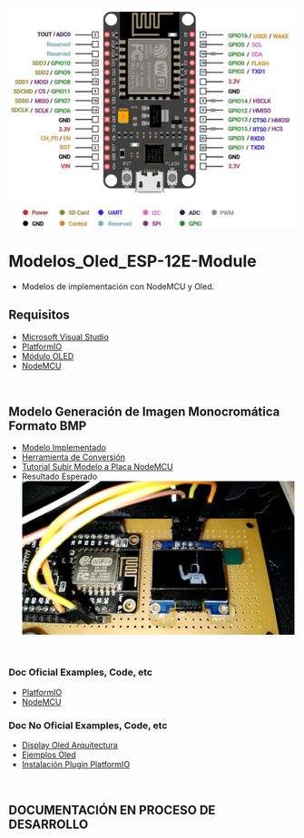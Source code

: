 ![Index app](https://github.com/andresWeitzel/Modelos_Oled_ESP-12E-Module/blob/master/doc/8c9da080e2bc1e5ff88d585712749caf.jpg)

# Modelos_Oled_ESP-12E-Module
* Modelos de implementación con NodeMCU y Oled. 

## Requisitos
* [Microsoft Visual Studio](https://code.visualstudio.com/download)
* [PlatformIO](https://platformio.org/install/ide?install=vscode)
* [Módulo OLED](https://articulo.mercadolibre.com.ar/MLA-1121504955-display-oled-096-azul-128x64-i2c-arduino-sh1106-_JM?matt_tool=74941839&matt_word=&matt_source=google&matt_campaign_id=14508409409&matt_ad_group_id=142443696844&matt_match_type=&matt_network=g&matt_device=c&matt_creative=619438930999&matt_keyword=&matt_ad_position=&matt_ad_type=pla&matt_merchant_id=114364501&matt_product_id=MLA1121504955&matt_product_partition_id=1635222317409&matt_target_id=aud-415044759576:pla-1635222317409&gclid=Cj0KCQiAvqGcBhCJARIsAFQ5ke5qOhm7iNSRCpXuER7MLPn0CsTLvf9jaosFoQ996P_v4GQbvxJxVJYaAkSEEALw_wcB)
* [NodeMCU](https://articulo.mercadolibre.com.ar/MLA-630531908-nodemcu-wifi-esp8266-lua-gpio-pwm-i2c-uart-arduino-todomicro-_JM#position=1&search_layout=grid&type=item&tracking_id=5c57a601-726d-4fd6-8b63-7ba8ce446477)

</hr>

</br>


## Modelo Generación de Imagen Monocromática Formato BMP
* [Modelo Implementado](https://github.com/andresWeitzel/Modelos_Oled_ESP-12E-Module/tree/master/modelos/ImgBMP
)
* [Herramienta de Conversión](https://github.com/andresWeitzel/Modelos_Oled_ESP-12E-Module/tree/master/herramientas)
* [Tutorial Subir Modelo a Placa NodeMCU](https://www.youtube.com/watch?v=QCgqhYcRBys)
* Resultado Esperado 
![Index app](https://github.com/andresWeitzel/Modelos_Oled_ESP-12E-Module/blob/master/modelos/ImgBMP/doc/asimovExample.jpeg)



</br>

### Doc Oficial Examples, Code, etc
* [PlatformIO](https://docs.platformio.org/en/latest/)
* [NodeMCU](https://nodemcu.readthedocs.io/en/release/)

### Doc No Oficial Examples, Code, etc
* [Display Oled Arquitectura](https://lastminuteengineers.com/oled-display-arduino-tutorial/)
* [Ejemplos Oled](https://programarfacil.com/blog/arduino-blog/ssd1306-pantalla-oled-con-arduino/)
* [Instalación Plugin PlatformIO](https://randomnerdtutorials.com/vs-code-platformio-ide-esp32-esp8266-arduino/)


</br>

## DOCUMENTACIÓN EN PROCESO DE DESARROLLO

